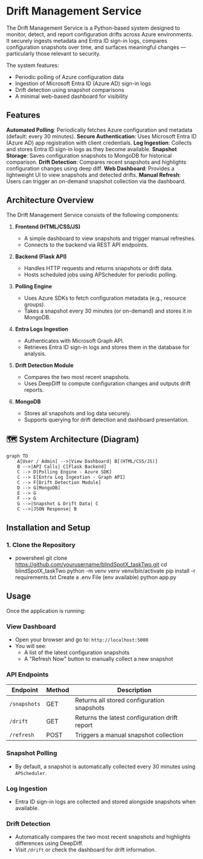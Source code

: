 # Drift Management Service

The Drift Management Service is a Python-based system designed to monitor, detect, and report configuration drifts across Azure environments. It securely ingests metadata and Entra ID sign-in logs, compares configuration snapshots over time, and surfaces meaningful changes — particularly those relevant to security.

The system features:
- Periodic polling of Azure configuration data
- Ingestion of Microsoft Entra ID (Azure AD) sign-in logs
- Drift detection using snapshot comparisons
- A minimal web-based dashboard for visibility


## Features

**Automated Polling**: Periodically fetches Azure configuration and metadata (default: every 30 minutes).
**Secure Authentication**: Uses Microsoft Entra ID (Azure AD) app registration with client credentials.
**Log Ingestion**: Collects and stores Entra ID sign-in logs as they become available.
**Snapshot Storage**: Saves configuration snapshots to MongoDB for historical comparison.
**Drift Detection**: Compares recent snapshots and highlights configuration changes using deep diff.
**Web Dashboard**: Provides a lightweight UI to view snapshots and detected drifts.
**Manual Refresh**: Users can trigger an on-demand snapshot collection via the dashboard.


## Architecture Overview

The Drift Management Service consists of the following components:

1. **Frontend (HTML/CSS/JS)**
   - A simple dashboard to view snapshots and trigger manual refreshes.
   - Connects to the backend via REST API endpoints.

2. **Backend (Flask API)**
   - Handles HTTP requests and returns snapshots or drift data.
   - Hosts scheduled jobs using APScheduler for periodic polling.

3. **Polling Engine**
   - Uses Azure SDKs to fetch configuration metadata (e.g., resource groups).
   - Takes a snapshot every 30 minutes (or on-demand) and stores it in MongoDB.

4. **Entra Logs Ingestion**
   - Authenticates with Microsoft Graph API.
   - Retrieves Entra ID sign-in logs and stores them in the database for analysis.

5. **Drift Detection Module**
   - Compares the two most recent snapshots.
   - Uses DeepDiff to compute configuration changes and outputs drift reports.

6. **MongoDB**
   - Stores all snapshots and log data securely.
   - Supports querying for drift detection and dashboard presentation.

## 🗺️ System Architecture (Diagram)

```mermaid
graph TD
    A[User / Admin] -->|View Dashboard| B[(HTML/CSS/JS)]
    B -->|API Calls| C[Flask Backend]
    C --> D[Polling Engine - Azure SDK]
    C --> E[Entra Log Ingestion - Graph API]
    C --> F[Drift Detection Module]
    D --> G[MongoDB]
    E --> G
    F --> G
    G -->|Snapshot & Drift Data| C
    C -->|JSON Response| B
```


## Installation and Setup

### 1. Clone the Repository

- powersheel
git clone https://github.com/yourusername/blindSpotX_taskTwo.git
cd blindSpotX_taskTwo
python -m venv venv
venv/bin/activate
pip install -r requirements.txt
Create a .env File (env available)
python app.py

## Usage

Once the application is running:

### View Dashboard
- Open your browser and go to: `http://localhost:5000`
- You will see:
  - A list of the latest configuration snapshots
  - A "Refresh Now" button to manually collect a new snapshot

### API Endpoints

| Endpoint            | Method | Description                                      |
|---------------------|--------|--------------------------------------------------|
| `/snapshots`        | GET    | Returns all stored configuration snapshots      |
| `/drift`            | GET    | Returns the latest configuration drift report   |
| `/refresh`          | POST   | Triggers a manual snapshot collection           |

### Snapshot Polling
- By default, a snapshot is automatically collected every 30 minutes using `APScheduler`.

### Log Ingestion
- Entra ID sign-in logs are collected and stored alongside snapshots when available.

### Drift Detection
- Automatically compares the two most recent snapshots and highlights differences using DeepDiff.
- Visit `/drift` or check the dashboard for drift information.

